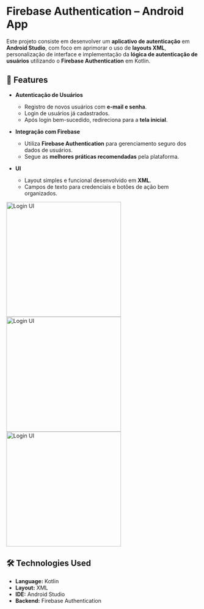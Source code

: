 # Firebase Authentication – Android App  

Este projeto consiste em desenvolver um **aplicativo de autenticação** em **Android Studio**, com foco em aprimorar o uso de **layouts XML**, personalização de interface e implementação da **lógica de autenticação de usuários** utilizando o **Firebase Authentication** em Kotlin.  

## 📱 Features  

- **Autenticação de Usuários**  
  - Registro de novos usuários com **e-mail e senha**.  
  - Login de usuários já cadastrados.  
  - Após login bem-sucedido, redireciona para a **tela inicial**.  

- **Integração com Firebase**  
  - Utiliza **Firebase Authentication** para gerenciamento seguro dos dados de usuários.  
  - Segue as **melhores práticas recomendadas** pela plataforma.  

- **UI**  
  - Layout simples e funcional desenvolvido em **XML**.  
  - Campos de texto para credenciais e botões de ação bem organizados.  

<img src="https://github.com/user-attachments/assets/52b5a690-718c-4de2-a9f9-b4e4711ccd57" alt="Login UI" width="300"/>  
<img src="https://github.com/user-attachments/assets/d7be9ddf-d7e7-46ac-8298-89833a7c8fc7" alt="Login UI" width="300"/>  
<img src="https://github.com/user-attachments/assets/23f9d500-0634-4403-9642-107e7e06b60b" alt="Login UI" width="300"/>  

## 🛠️ Technologies Used  

- **Language:** Kotlin  
- **Layout:** XML  
- **IDE:** Android Studio  
- **Backend:** Firebase Authentication  
